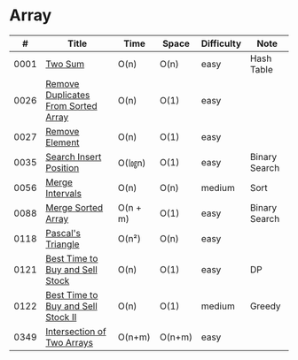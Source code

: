# Array  
|  #   | Title |  Time | Space | Difficulty | Note |
| ---- | ----- | ----- | ----- | ---------- | -----|
| 0001 | [Two Sum](https://leetcode.com/problems/two-sum/description/) | O(n)|  O(n) | easy | Hash Table |
| 0026 | [Remove Duplicates From Sorted Array](https://leetcode.com/problems/remove-duplicates-from-sorted-array/description/) |  O(n)|  O(1) | easy | |
| 0027 | [Remove Element](https://leetcode.com/problems/remove-element/) | O(n)|  O(1) | easy |  |
| 0035 | [Search Insert Position](https://leetcode.com/problems/search-insert-position/) | O(㏒n)|  O(1) | easy | Binary Search |
| 0056 | [Merge Intervals](https://leetcode.com/problems/merge-intervals/) | O(n)|  O(n) | medium | Sort |
| 0088 | [Merge Sorted Array](https://leetcode.com/problems/merge-sorted-array/) | O(n + m) |  O(1) | easy | Binary Search |
| 0118 | [Pascal's Triangle](https://leetcode.com/problems/pascals-triangle/) | O(n²) |  O(n) | easy |  |
| 0121 | [Best Time to Buy and Sell Stock](https://leetcode.com/problems/best-time-to-buy-and-sell-stock/) | O(n) |  O(1) | easy | DP |
| 0122 | [Best Time to Buy and Sell Stock II](https://leetcode.com/problems/best-time-to-buy-and-sell-stock-ii/description/) | O(n) |  O(1) | medium | Greedy |
| 0349 | [Intersection of Two Arrays]((https://leetcode.com/problems/intersection-of-two-arrays/description/)) | O(n+m) |  O(n+m) | easy |  |
